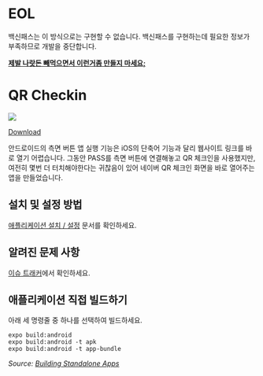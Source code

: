 # EOL 
백신패스는 이 방식으로는 구현할 수 없습니다. 백신패스를 구현하는데 필요한 정보가 부족하므로 개발을 중단합니다.

[**제발 나랏돈 빼먹으면서 이런거좀 만들지 마세요;**](https://ncv.kdca.go.kr/menu.es?mid=a12503000000)

# QR Checkin
![](https://img.shields.io/badge/-expo-lightgrey)

[Download](https://github.com/ShapeLayer/QR-Checkin/releases/download/1/qrcheckin-1bdc4cb2c0a240c880ea502778206085-signed.apk)

안드로이드의 측면 버튼 앱 실행 기능은 iOS의 단축어 기능과 달리 웹사이트 링크를 바로 열기 어렵습니다. 그동안 PASS를 측면 버튼에 연결해놓고 QR 체크인을 사용했지만, 여전히 몇번 더 터치해야한다는 귀찮음이 있어 네이버 QR 체크인 화면을 바로 열어주는 앱을 만들었습니다.

## 설치 및 설정 방법
[애플리케이션 설치 / 설정](./docs/install.md) 문서를 확인하세요.  

## 알려진 문제 사항
[이슈 트래커](https://github.com/ShapeLayer/QR-Checkin/issues)에서 확인하세요.  

## 애플리케이션 직접 빌드하기
아래 세 명령줄 중 하나를 선택하여 빌드하세요.
```
expo build:android
expo build:android -t apk
expo build:android -t app-bundle
```
_Source: [Building Standalone Apps](https://docs.expo.io/distribution/building-standalone-apps/)_
